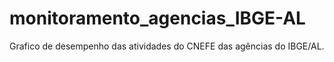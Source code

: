 # monitoramento_agencias_IBGE-AL
Grafico de desempenho das atividades do CNEFE das agências do IBGE/AL.
